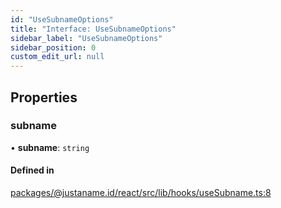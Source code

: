 ```yaml
---
id: "UseSubnameOptions"
title: "Interface: UseSubnameOptions"
sidebar_label: "UseSubnameOptions"
sidebar_position: 0
custom_edit_url: null
---
```


## Properties

### subname

• **subname**: `string`

#### Defined in

[packages/@justaname.id/react/src/lib/hooks/useSubname.ts:8](https://github.com/JustaName-id/JustaName-sdk/blob/26d8d95/packages/@justaname.id/react/src/lib/hooks/useSubname.ts#L8)
